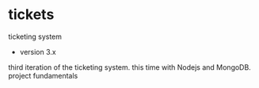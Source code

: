 tickets
=======

ticketing system

- version 3.x

third iteration of the ticketing system. this time with Nodejs and MongoDB.
project fundamentals 
